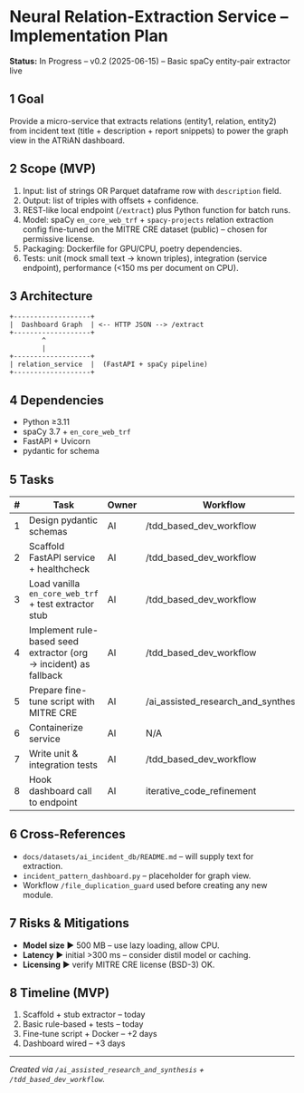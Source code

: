 # Neural Relation-Extraction Service – Implementation Plan

**Status:** In Progress – v0.2 (2025-06-15) – Basic spaCy entity-pair extractor live

## 1 Goal
Provide a micro-service that extracts relations (entity1, relation, entity2) from incident text (title + description + report snippets) to power the graph view in the ATRiAN dashboard.

## 2 Scope (MVP)
1. Input: list of strings OR Parquet dataframe row with `description` field.
2. Output: list of triples with offsets + confidence.
3. REST-like local endpoint (`/extract`) plus Python function for batch runs.
4. Model: spaCy `en_core_web_trf` + `spacy-projects` relation extraction config fine-tuned on the MITRE CRE dataset (public) – chosen for permissive license.
5. Packaging: Dockerfile for GPU/CPU, poetry dependencies.
6. Tests: unit (mock small text → known triples), integration (service endpoint), performance (<150 ms per document on CPU).

## 3 Architecture
```
+-------------------+
|  Dashboard Graph  | <-- HTTP JSON --> /extract
+-------------------+
        ^
        |
+-------------------+
| relation_service  |  (FastAPI + spaCy pipeline)
+-------------------+
```

## 4 Dependencies
* Python ≥3.11
* spaCy 3.7 + `en_core_web_trf`
* FastAPI + Uvicorn
* pydantic for schema

## 5 Tasks
| # | Task | Owner | Workflow |
|---|------|-------|----------|
|1|Design pydantic schemas|AI|/tdd_based_dev_workflow|
|2|Scaffold FastAPI service + healthcheck|AI|/tdd_based_dev_workflow|
|3|Load vanilla `en_core_web_trf` + test extractor stub|AI|/tdd_based_dev_workflow|
|4|Implement rule-based seed extractor (org → incident) as fallback|AI|/tdd_based_dev_workflow|
|5|Prepare fine-tune script with MITRE CRE|AI|/ai_assisted_research_and_synthesis|
|6|Containerize service|AI|N/A|
|7|Write unit & integration tests|AI|/tdd_based_dev_workflow|
|8|Hook dashboard call to endpoint|AI|iterative_code_refinement|

## 6 Cross-References
* `docs/datasets/ai_incident_db/README.md` – will supply text for extraction.
* `incident_pattern_dashboard.py` – placeholder for graph view.
* Workflow `/file_duplication_guard` used before creating any new module.

## 7 Risks & Mitigations
* **Model size** ▶ 500 MB – use lazy loading, allow CPU.
* **Latency** ▶ initial >300 ms – consider distil model or caching.
* **Licensing** ▶ verify MITRE CRE license (BSD-3) OK.

## 8 Timeline (MVP)
1. Scaffold + stub extractor – today
2. Basic rule-based + tests – today
3. Fine-tune script + Docker – +2 days
4. Dashboard wired – +3 days

---
*Created via `/ai_assisted_research_and_synthesis` + `/tdd_based_dev_workflow`.*
